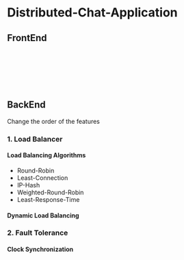 # Distributed-Chat-Application

## FrontEnd

<br><br><br><br><br>


## BackEnd
Change the order of the features
### 1. Load Balancer

#### Load Balancing Algorithms
* Round-Robin
* Least-Connection
* IP-Hash
* Weighted-Round-Robin
* Least-Response-Time

#### Dynamic Load Balancing

### 2. Fault Tolerance

#### Clock Synchronization